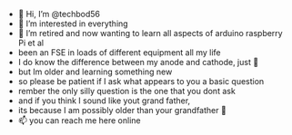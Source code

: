 - 👋 Hi, I’m @techbod56
- 👀 I’m interested in everything
- 🌱 I’m retired and now wanting to learn all aspects of arduino raspberry Pi et al
- been an FSE in loads of different equipment all my life 
- I do know the difference between my anode and cathode, just 🙂
- but Im older and learning something new
- so please be patient if I ask what appears to you a basic question 
- rember the only silly question is the one that you dont ask
- and if you think I sound like yout grand father,
- its because I am possibly older than your grandfather  👴
- 📫 you can reach me here online 

<!---
techbod56/techbod56 is a ✨ special ✨ repository because its `README.md` (this file) appears on your GitHub profile.
You can click the Preview link to take a look at your changes.
--->
